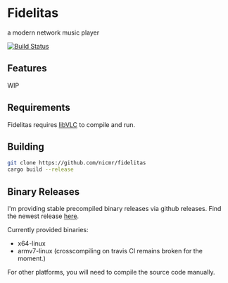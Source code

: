 # Fidelitas

a modern network music player 


[![Build Status](https://travis-ci.org/nicmr/fidelitas.svg?branch=master)](https://travis-ci.org/nicmr/fidelitas)

## Features

WIP


## Requirements

Fidelitas requires [libVLC](https://wiki.videolan.org/LibVLC) to compile and run.

## Building

```zsh
git clone https://github.com/nicmr/fidelitas
cargo build --release
```


## Binary Releases

I'm providing stable precompiled binary releases via github releases.
Find the newest release [here](https://github.com/nicmr/fidelitas/releases).

Currently provided binaries:
 - x64-linux
 - armv7-linux (crosscompiling on travis CI remains broken for the moment.)

For other platforms, you will need to compile the source code manually.
